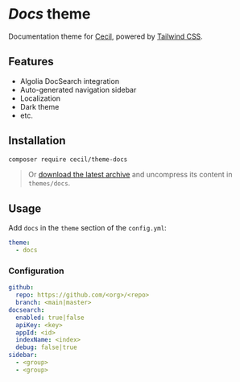 # _Docs_ theme

Documentation theme for [Cecil](https://cecil.app), powered by [Tailwind CSS](https://tailwindcss.com).

## Features

- Algolia DocSearch integration
- Auto-generated navigation sidebar
- Localization
- Dark theme
- etc.

## Installation

```bash
composer require cecil/theme-docs
```

> Or [download the latest archive](https://github.com/Cecilapp/theme-docs/releases/latest/) and uncompress its content in `themes/docs`.

## Usage

Add `docs` in the `theme` section of the `config.yml`:

```yaml
theme:
  - docs
```

### Configuration

```yaml
github:
  repo: https://github.com/<org>/<repo>
  branch: <main|master>
docsearch:
  enabled: true|false
  apiKey: <key>
  appId: <id>
  indexName: <index>
  debug: false|true
sidebar:
  - <group>
  - <group>
```
